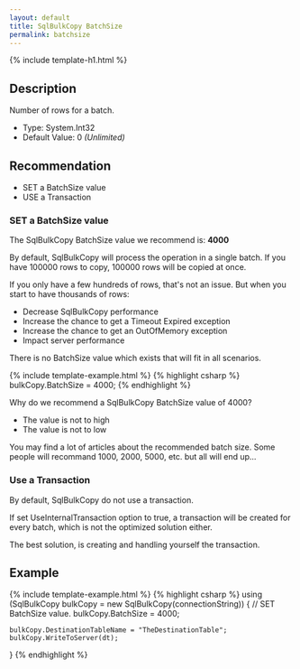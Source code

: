 ```yaml
---
layout: default
title: SqlBulkCopy BatchSize
permalink: batchsize
---
```


{% include template-h1.html %}

## Description
Number of rows for a batch.

- Type: System.Int32
- Default Value: 0 _(Unlimited)_

## Recommendation
- SET a BatchSize value
- USE a Transaction

### SET a BatchSize value

The SqlBulkCopy BatchSize value we recommend is: **4000**

By default, SqlBulkCopy will process the operation in a single batch. If you have 100000 rows to copy, 100000 rows will be copied at once.

If you only have a few hundreds of rows, that's not an issue. But when you start to have thousands of rows:
- Decrease SqlBulkCopy performance
- Increase the chance to get a Timeout Expired exception
- Increase the chance to get an OutOfMemory exception
- Impact server performance

There is no BatchSize value which exists that will fit in all scenarios.


{% include template-example.html %} 
{% highlight csharp %}
    bulkCopy.BatchSize = 4000;
{% endhighlight %}

Why do we recommend a SqlBulkCopy BatchSize value of 4000?

- The value is not to high
- The value is not to low

You may find a lot of articles about the recommended batch size. Some people will recommand 1000, 2000, 5000, etc. but all will end up...

### Use a Transaction
By default, SqlBulkCopy do not use a transaction.

If set UseInternalTransaction option to true, a transaction will be created for every batch, which is not the optimized solution either.

The best solution, is creating and handling yourself the transaction.

## Example
{% include template-example.html %} 
{% highlight csharp %}
using (SqlBulkCopy bulkCopy = new SqlBulkCopy(connectionString))
{
    // SET BatchSize value.
    bulkCopy.BatchSize = 4000;

    bulkCopy.DestinationTableName = "TheDestinationTable";
    bulkCopy.WriteToServer(dt);
}
{% endhighlight %}

